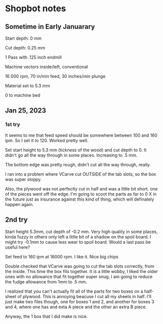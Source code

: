 # Shopbot notes

## Sometime in Early Januarary

Start depth: 0 mm

Cut depth: 0.25 mm

1 Pass with .125 inch endmill

Machine vectors inside/left, conventional

16 000 rpm, 70 in/min feed, 30 inches/min plunge

Material set to 5.3 mm

0 to machine bed


## Jan 25, 2023

### 1st try

It seems to me that feed speed should be somewhere between 100 and 160 ipm. So I set it to 120. Worked pretty well. 

Set start height to 5.3 mm (tickness of the wood) and cut depth to 0. It didn't go all the way through in some places. Increasing to .5 mm.  

The bottom edge was pretty rough, didn't cut all the way through, really.

I ran into a problem where VCarve cut OUTSIDE of the tab slots, so the box was super sloppy. 

Also, the plywood was not perfectly cut in half and was a little bit short. one of the pieces went off the edge. I'm going to scoot the parts as far to 0 X in the future just as insurance against this kind of thing, which will definately happen again. 

## 2nd try

Start height 5.3mm, cut depth of -0.2 mm. Very high quality in some places, kinda fuzzy in others only left a little bit of a shadow on the spoil board. I might try -0.1mm to cause less wear to spoil board. Would a last pass be useful here?

Set feed to 160 ipm at 16000 rpm. I like it. Nice big chips

Double checked that VCarve was going to cut the tab slots correctly, from the inside. This time the box fits together. It is a little wobby, I liked the older ones with no allowance that fit together super snug. I am going to reduce the fudge allowance from 1mm to .5 mm.  

I realized that you can't actually fit all of the parts for two boxes  on a half-sheet of plywood. This is annoying beacuse I cut all my sheets in half. I'll just make two files though, one for boxes 1 and 2, and another for boxes 3 and 4, where one has and exta A piece and the other an extra B piece.  

Anyway, the 1 box that I did make is nice. 
